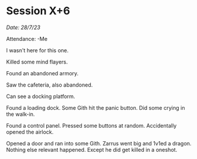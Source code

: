 # Session X+6

_Date: 28/7/23_

Attendance: -Me

I wasn't here for this one.

Killed some mind flayers.

Found an abandoned armory.

Saw the cafeteria, also abandoned.

Can see a docking platform.

Found a loading dock. Some Gith hit the panic button. Did some crying in the walk-in.

Found a control panel. Pressed some buttons at random. Accidentally opened the airlock.

Opened a door and ran into some Gith. Zarrus went big and 1v1ed a dragon. Nothing else relevant happened. Except he did get killed in a oneshot.
